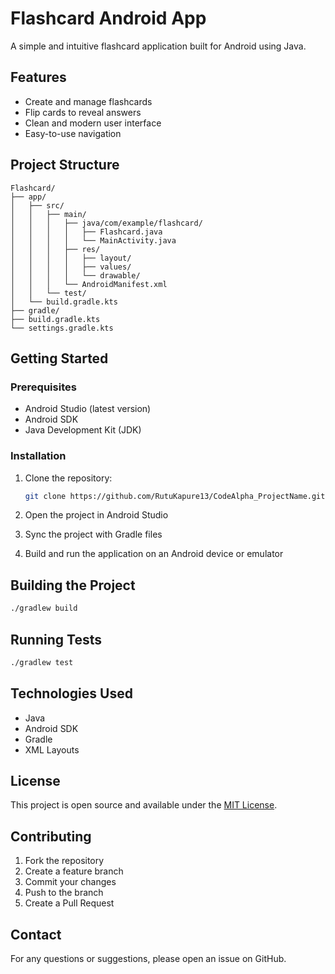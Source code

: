 # Flashcard Android App

A simple and intuitive flashcard application built for Android using Java.

## Features

- Create and manage flashcards
- Flip cards to reveal answers
- Clean and modern user interface
- Easy-to-use navigation

## Project Structure

```
Flashcard/
├── app/
│   ├── src/
│   │   ├── main/
│   │   │   ├── java/com/example/flashcard/
│   │   │   │   ├── Flashcard.java
│   │   │   │   └── MainActivity.java
│   │   │   ├── res/
│   │   │   │   ├── layout/
│   │   │   │   ├── values/
│   │   │   │   └── drawable/
│   │   │   └── AndroidManifest.xml
│   │   └── test/
│   └── build.gradle.kts
├── gradle/
├── build.gradle.kts
└── settings.gradle.kts
```

## Getting Started

### Prerequisites

- Android Studio (latest version)
- Android SDK
- Java Development Kit (JDK)

### Installation

1. Clone the repository:
   ```bash
   git clone https://github.com/RutuKapure13/CodeAlpha_ProjectName.git
   ```

2. Open the project in Android Studio

3. Sync the project with Gradle files

4. Build and run the application on an Android device or emulator

## Building the Project

```bash
./gradlew build
```

## Running Tests

```bash
./gradlew test
```

## Technologies Used

- Java
- Android SDK
- Gradle
- XML Layouts

## License

This project is open source and available under the [MIT License](LICENSE).

## Contributing

1. Fork the repository
2. Create a feature branch
3. Commit your changes
4. Push to the branch
5. Create a Pull Request

## Contact

For any questions or suggestions, please open an issue on GitHub. 
